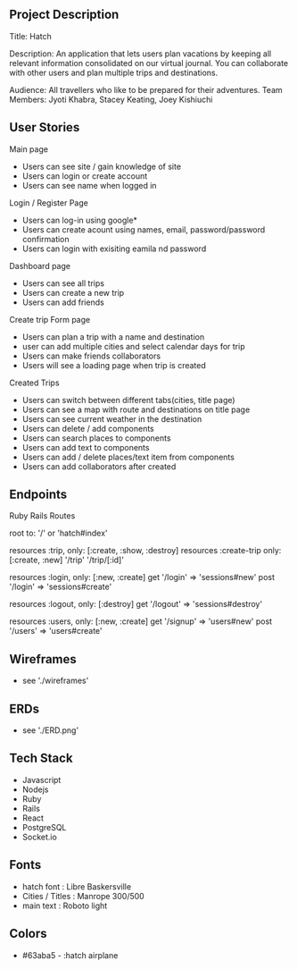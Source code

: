 ## Project Description
Title: Hatch

Description: An application that lets users plan vacations by keeping all relevant information consolidated on our virtual journal. You can collaborate with other users and plan multiple trips and destinations.

Audience: All travellers who like to be prepared for their adventures.
Team Members: Jyoti Khabra, Stacey Keating, Joey Kishiuchi

## User Stories
Main page
- Users can see site / gain knowledge of site
- Users can login or create account
- Users can see name when logged in

Login / Register Page
- Users can log-in using google*
- Users can create acount using names, email, password/password confirmation
- Users can login with exisiting eamila nd password

Dashboard page
- Users can see all trips
- Users can create a new trip
- Users can add friends

Create trip Form page
- Users can plan a trip with a name and destination
- user can add multiple cities and select calendar days for trip
- Users can make friends collaborators
- Users will see a loading page when trip is created

Created Trips
- Users can switch between different tabs(cities, title page)
- Users can see a map with route and destinations on title page
- Users can see current weather in the destination
- Users can delete / add components
- Users can search places to components
- Users can add text to components
- Users can add / delete places/text item from components
- Users can add collaborators after created

## Endpoints

Ruby Rails Routes

  root to: '/' or 'hatch#index'

  resources :trip, only: [:create, :show, :destroy]
  resources :create-trip only: [:create, :new]
  '/trip'
  '/trip/[:id]'

  resources :login, only: [:new, :create]
  get '/login' => 'sessions#new'
  post '/login' => 'sessions#create'

  resources :logout, only: [:destroy]
  get '/logout' => 'sessions#destroy'

  resources :users, only: [:new, :create]
  get '/signup' => 'users#new'
  post '/users' => 'users#create'

## Wireframes 
- see './wireframes'

## ERDs
- see './ERD.png'

## Tech Stack
- Javascript
- Nodejs
- Ruby
- Rails
- React
- PostgreSQL
- Socket.io

## Fonts
- hatch font : Libre Baskersville
- Cities / Titles : Manrope 300/500
- main text : Roboto light 

## Colors
- #63aba5 - :hatch airplane